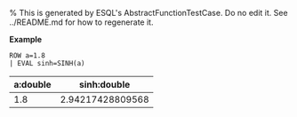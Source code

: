 % This is generated by ESQL's AbstractFunctionTestCase. Do no edit it. See ../README.md for how to regenerate it.

**Example**

```esql
ROW a=1.8
| EVAL sinh=SINH(a)
```

| a:double | sinh:double |
| --- | --- |
| 1.8 | 2.94217428809568 |


